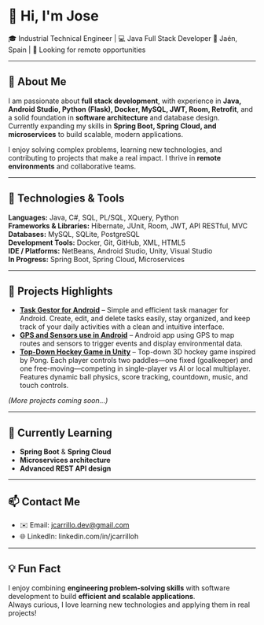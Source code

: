 # 👋 Hi, I'm Jose

🎓 Industrial Technical Engineer | 💻 Java Full Stack Developer 
📍 Jaén, Spain | 💼 Looking for remote opportunities

---

## 🧠 About Me

I am passionate about **full stack development**, with experience in **Java, Android Studio, Python (Flask), Docker, MySQL, JWT, Room, Retrofit**, and a solid foundation in **software architecture** and database design.  
Currently expanding my skills in **Spring Boot, Spring Cloud, and microservices** to build scalable, modern applications.  

I enjoy solving complex problems, learning new technologies, and contributing to projects that make a real impact. I thrive in **remote environments** and collaborative teams.

---

## 🚀 Technologies & Tools

**Languages:** Java, C#, SQL, PL/SQL, XQuery, Python  
**Frameworks & Libraries:** Hibernate, JUnit, Room, JWT, API RESTful, MVC  
**Databases:** MySQL, SQLite, PostgreSQL  
**Development Tools:** Docker, Git, GitHub, XML, HTML5  
**IDE / Platforms:** NetBeans, Android Studio, Unity, Visual Studio  
**In Progress:** Spring Boot, Spring Cloud, Microservices  

---

## 🧩 Projects Highlights

- [**Task Gestor for Android**](https://github.com/izhim/task-gestor) – Simple and efficient task manager for Android. Create, edit, and delete tasks easily, stay organized, and keep track of your daily activities with a clean and intuitive interface.
- [**GPS and Sensors use in Android**](https://github.com/izhim/location-sensor-android) – Android app using GPS to map routes and sensors to trigger events and display environmental data.
- [**Top-Down Hockey Game in Unity**](https://github.com/izhim/unity-game) – Top-down 3D hockey game inspired by Pong. Each player controls two paddles—one fixed (goalkeeper) and one free-moving—competing in single-player vs AI or local multiplayer. Features dynamic ball physics, score tracking, countdown, music, and touch controls.


*(More projects coming soon...)*

---

## 🌱 Currently Learning

- **Spring Boot** & **Spring Cloud**  
- **Microservices architecture**  
- **Advanced REST API design**  

---

## 📫 Contact Me

- ✉️ Email: jcarrillo.dev@gmail.com
- 🌐 LinkedIn: linkedin.com/in/jcarrilloh

---

## 💡 Fun Fact

I enjoy combining **engineering problem-solving skills** with software development to build **efficient and scalable applications**.  
Always curious, I love learning new technologies and applying them in real projects!
